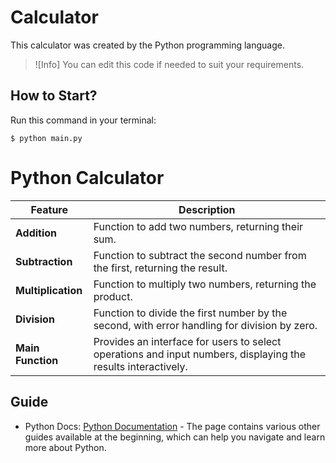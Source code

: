 # Calculator
This calculator was created by the Python programming language.

> ![Info]
> You can edit this code if needed to suit your requirements.

## How to Start?
Run this command in your terminal:
```
$ python main.py
```

# Python Calculator

| **Feature**     | **Description**                                                                 |
|------------------|---------------------------------------------------------------------------------|
| **Addition**    | Function to add two numbers, returning their sum.                              |
| **Subtraction** | Function to subtract the second number from the first, returning the result.  |
| **Multiplication** | Function to multiply two numbers, returning the product.                     |
| **Division**    | Function to divide the first number by the second, with error handling for division by zero. |
| **Main Function** | Provides an interface for users to select operations and input numbers, displaying the results interactively. |

## Guide
- Python Docs: [Python Documentation](https://docs.python.org/3/) - The page contains various other guides available at the beginning, which can help you navigate and learn more about Python.
